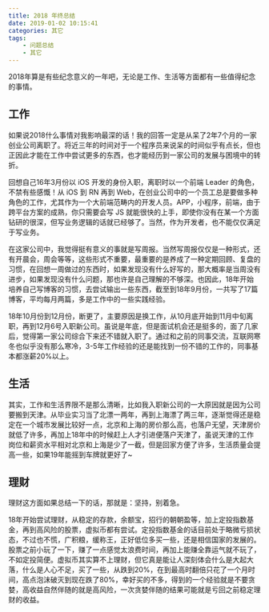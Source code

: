 ```yaml
---
title: 2018 年终总结
date: 2019-01-02 10:15:41
categories: 其它
tags:
    - 问题总结
    - 其它
---
```


2018年算是有些纪念意义的一年吧，无论是工作、生活等方面都有一些值得纪念的事情。

## 工作

如果说2018什么事情对我影响最深的话！我的回答一定是从呆了2年7个月的一家创业公司离职了。将近三年的时间对于一个程序员来说呆的时间似乎有点长，但也正因此才能在工作中尝试更多的东西，也才能经历到一家公司的发展与困境中的转折。

<!-- more -->

回想自己16年3月份以 iOS 开发的身份入职，离职时以一个前端 Leader 的角色，不禁有些感慨！从 iOS 到 RN 再到 Web，在创业公司中的一个员工总是要做多种角色的工作，尤其作为一个大前端范畴内的开发人员。APP，小程序，前端，由于跨平台方案的成熟，你只需要会写 JS 就能很快的上手，即使你没有在某一个方面钻研的很深，但写业务逻辑的话就已经够了。当然，作为开发者，也不能仅仅满足于写业务。

在这家公司中，我觉得挺有意义的事就是写周报。当然写周报仅仅是一种形式，还有开晨会，周会等等，这些形式不重要，最重要的是养成了一种定期回顾、复盘的习惯，在回想一周做过的东西时，如果发现没有什么好写的，那大概率是当周没有进步，如果发现没有什么问题，那也许是自己理解的不够深。也因此，18年开始培养自己写博客的习惯，去尝试输出一些东西，截至到18年9月份，一共写了17篇博客，平均每月两篇，多是工作中的一些实践经验。

18年10月份到12月份，断更了，主要原因是换工作，从10月底开始到11月中旬离职，再到12月6号入职新公司。虽说是年底，但是面试机会还是挺多的，面了几家后，觉得第一家公司综合下来还不错就入职了。通过和之前的同事交流，互联网寒冬也似乎没有那么寒冷，3-5年工作经验的还是能找到一份不错的工作的，同事基本都涨薪20%以上。

## 生活

其实，工作和生活界限不是那么清晰，比如我入职新公司的一大原因就是因为公司要搬到天津。从毕业实习当了北漂一两年，再到上海漂了两三年，逐渐觉得还是稳定在一个城市发展比较好一点，北京和上海的房价那么高，也落户无望，天津房价就低了许多，再加上18年中的时候赶上人才引进便落户天津了，虽说天津的工作岗位和薪资水平相对北京和上海是少了一截，但是回家方便了许多，生活质量会提高一些，如果19年能摇到车牌就更好了~

## 理财

理财这方面如果总结一下的话，那就是：坚持，别着急。

18年开始尝试理财，从稳定的存款，余额宝，招行的朝朝盈等，加上定投指数基金，再到高风险的股票，虚拟币都有尝试。定投指数基金的话目前处于略微亏损状态，不过也不慌，广积粮，缓称王，正好低位多买一些，还是相信国家的发展的。股票之前小玩了一下，赚了一点感觉太浪费时间，再加上能赚全靠运气就不玩了，不如定投简便。虚拟币其实算不上理财，但它真是能让人深刻体会什么是大起大落，什么是人心不足，买了一些，从跌到20%，在到最高时翻倍只花了一个月时间，高点泡沫破灭到现在跌了80%，幸好买的不多，得到的一个经验就是不要贪婪，高收益自然伴随的就是高风险，一次贪婪伴随的结果可能就是亏回之前稳定理财的收益。


















